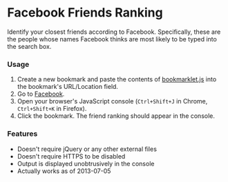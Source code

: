 Facebook Friends Ranking
========================

Identify your closest friends according to Facebook. Specifically, these are the people whose names Facebook thinks are most likely to be typed into the search box.

### Usage

1. Create a new bookmark and paste the contents of [bookmarklet.js](../master/bookmarklet.js) into the bookmark's URL/Location field.
2. Go to [Facebook](https://www.facebook.com).
3. Open your browser's JavaScript console (`Ctrl+Shift+J` in Chrome, `Ctrl+Shift+K` in Firefox).
4. Click the bookmark. The friend ranking should appear in the console.

### Features

- Doesn't require jQuery or any other external files
- Doesn't require HTTPS to be disabled
- Output is displayed unobtrusively in the console
- Actually works as of 2013-07-05
